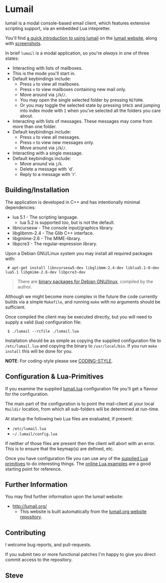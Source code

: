Lumail
======

lumail is a modal console-based email client, which features extensive scripting
support, via an embedded Lua intepretter.

You'll find [a quick introduction to using lumail](http://lumail.org/getting-started/) on
the [lumail website](http://lumail.org), along with [screenshots](http://lumail.org/screenshots/).

In brief `lumail` is a modal application, so you're *always* in one of three states:

* Interacting with lists of mailboxes.
* This is the mode you'll start in.
* Default keybindings include:
   * Press `a` to view all mailboxes.
   * Press `n` to view mailboxes containing new mail only.
   * Move around via `j`/`k`/`/`.
   * You may open the single selected folder by pressing `RETURN`.
   * Or you may toggle the selected state by pressing `SPACE` and jumping into index mode with `I` when you've selected all the folders you care about.
* Interacting with lists of messages.  These messages may come from more than one folder.
* Default keybindings include:
   * Press `a` to view all messages.
   * Press `n` to view new messages only.
   * Move around via `j`/`k`/`/`.
* Interacting with a single message.
* Default keybindings include:
   * Move around via `j`/`k`.
   * Delete a message with 'd'.
   * Reply to a message with 'r'.



Building/Installation
---------------------

The application is developed in C++ and has intentionally minimal dependencies:

* lua 5.1 - The scripting language.
    * lua 5.2 is supported too, but is not the default.
* libncursesw - The console input/graphics library.
* libglibmm-2.4 - The Glib C++ interface.
* libgmime-2.6  - The MIME-library.
* libpcre3 - The regular-expression library.

Upon a Debian GNU/Linux system you may install all required packages with:

     # apt-get install libncursesw5-dev libglibmm-2.4-dev liblua5.1-0-dev lua5.1 libgmime-2.6-dev libpcre3-dev

> There are [binary packages for Debian GNU/linux](http://packages.steve.org.uk/lumail/), compiled by the author.

Although we might become more complex in the future the code currently builds
via a simple `Makefile`, and running `make` with no arguments should be sufficient.

Once compiled the client may be executed directly, but you will need to supply
a valid (lua) configuration file:

     $ ./lumail --rcfile ./lumail.lua


Installation should be as simple as copying the supplied configuration file to `/etc/lumail.lua` and copying the binary to `/usr/local/bin`.  If you run `make install` this will be done for you.

**NOTE**: For coding-style please see [CODING-STYLE](CODING-STYLE).


Configuration & Lua-Primitives
------------------------------

If you examine the supplied [lumail.lua](https://raw.github.com/skx/lumail/master/lumail.lua) configuration file you'll get a flavour for the configuration.

The main part of the configuration is to point the mail-client at your local
`Maildir` location, from which all sub-folders will be determined at run-time.

At startup the following two Lua files are evaluated, if present:

* `/etc/lumail.lua`
* `~/.lumail/config.lua`

If neither of those files are present then the client will abort with an error.
This is to ensure that the keymap(s) are defined, etc.

Once you have configuration file you can use any of the [supplied Lua primitives](http://lumail.org/lua/) to do interesting things.  The [online Lua examples](http://lumail.org/examples/) are a good starting point for reference.


Further Information
-------------------

You may find further information upon the lumail website:

* http://lumail.org/
    * This website is built automatically from the [lumail.org website repository](https://github.com/skx/lumail.org/).


Contributing
------------

I welcome bug reports, and pull-requests.

If you submit two or more functional patches I'm happy to give you direct commit
access to the repository.


Steve
--
